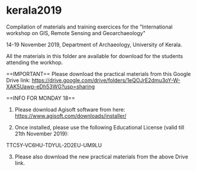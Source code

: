 # kerala2019

Compilation of materials and training exercices for the "International workshop on GIS, Remote Sensing and Geoarchaeology"

14-19 November 2019, Department of Archaeology, University of Kerala.

All the materials in this folder are available for download for the students attending the workhop.

==IMPORTANT==
Please download the practical materials from this Google Drive link: 
https://drive.google.com/drive/folders/1eQOJrE2dmu3oY-W-XAK5Uawp-eDh53WG?usp=sharing

==INFO FOR MONDAY 18==
1) Please download Agisoft software from here:
https://www.agisoft.com/downloads/installer/

2) Once installed, please use the following Educational License (valid till 21th November 2019): 

TTC5Y-VC6HU-TDYUL-2D2EU-UM9LU

3) Please also download the new practical materials from the above Drive link. 

